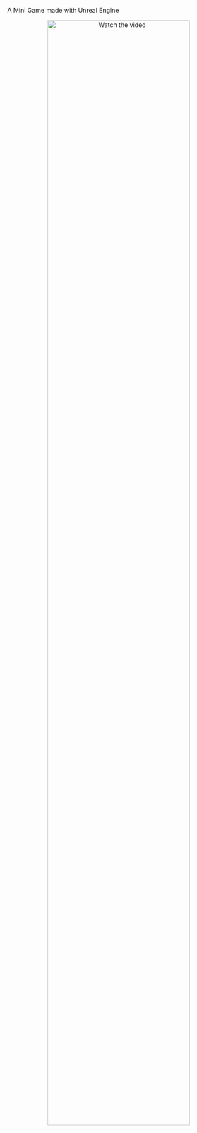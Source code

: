 A Mini Game made with Unreal Engine

<center><a href="https://www.youtube.com/watch?v=75RZiVnQTMs" target="_blank">
 <img src="https://img.youtube.com/vi/75RZiVnQTMs/mqdefault.jpg" alt="Watch the video" width="80%"/>
</a></center>
